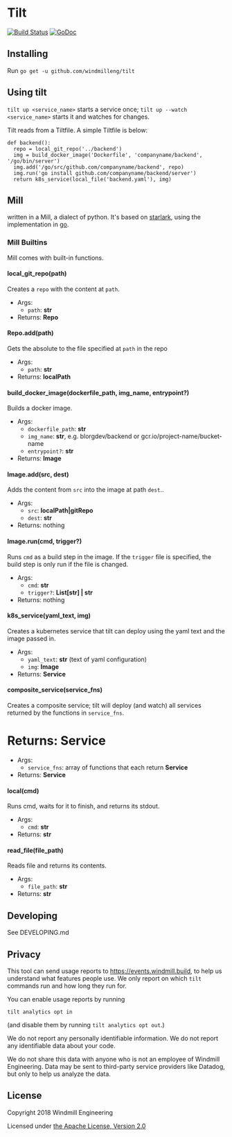 # Tilt

[![Build Status](https://circleci.com/gh/windmilleng/tilt/tree/master.svg?style=shield)](https://circleci.com/gh/windmilleng/tilt)
[![GoDoc](https://godoc.org/github.com/windmilleng/tilt?status.svg)](https://godoc.org/github.com/windmilleng/tilt)

## Installing
Run `go get -u github.com/windmilleng/tilt`

## Using tilt
`tilt up <service_name>` starts a service once; `tilt up --watch <service_name>` starts it and watches for changes.

Tilt reads from a Tiltfile. A simple Tiltfile is below:
```
def backend():
  repo = local_git_repo('../backend')
  img = build_docker_image('Dockerfile', 'companyname/backend', '/go/bin/server')
  img.add('/go/src/github.com/companyname/backend', repo)
  img.run('go install github.com/companyname/backend/server')
  return k8s_service(local_file('backend.yaml'), img)
```

## Mill
written in a Mill, a dialect of python. It's based on [starlark](https://github.com/bazelbuild/starlark), using the implementation in [go](https://github.com/google/skylark).

### Mill Builtins
Mill comes with built-in functions.

#### local_git_repo(path)
Creates a `repo` with the content at `path`.

* Args:
    * `path`: **str**
* Returns: **Repo**

#### Repo.add(path)
Gets the absolute to the file specified at `path` in the repo

* Args:
  * `path`: **str**
* Returns:  **localPath**

#### build_docker_image(dockerfile_path, img_name, entrypoint?)
Builds a docker image.

* Args:
  * `dockerfile_path`: **str**
  * `img_name`: **str**, e.g. blorgdev/backend or gcr.io/project-name/bucket-name
  * `entrypoint?`: **str**
* Returns: **Image**

#### Image.add(src, dest)
Adds the content from `src` into the image at path `dest`..

* Args:
  * `src`: **localPath|gitRepo**
  * `dest`: **str**
* Returns: nothing

#### Image.run(cmd, trigger?)
Runs `cmd` as a build step in the image.
If the `trigger` file is specified, the build step is only run if the file is changed.

* Args:
  * `cmd`: **str**
  * `trigger?`: **List[str] | str**
* Returns: nothing

#### k8s_service(yaml_text, img)
Creates a kubernetes service that tilt can deploy using the yaml text and the image passed in.

* Args:
  * `yaml_text`: **str** (text of yaml configuration)
  * `img`: **Image**
* Returns: **Service**

#### composite_service(service_fns)
Creates a composite service; tilt will deploy (and watch) all services returned by the functions in `service_fns`.

Returns: Service
=======
* Args:
  * `service_fns`: array of functions that each return **Service**
* Returns: **Service**

#### local(cmd)
Runs cmd, waits for it to finish, and returns its stdout.

* Args:
  * `cmd`: **str**
* Returns: **str**

#### read_file(file_path)
Reads file and returns its contents.

* Args:
  * `file_path`: **str**
* Returns: **str**

## Developing
See DEVELOPING.md


## Privacy

This tool can send usage reports to https://events.windmill.build, to help us
understand what features people use. We only report on which `tilt` commands
run and how long they run for.

You can enable usage reports by running

```
tilt analytics opt in
```

(and disable them by running `tilt analytics opt out`.)

We do not report any personally identifiable information. We do not report any
identifiable data about your code.

We do not share this data with anyone who is not an employee of Windmill
Engineering.  Data may be sent to third-party service providers like Datadog,
but only to help us analyze the data.

## License
Copyright 2018 Windmill Engineering

Licensed under [the Apache License, Version 2.0](LICENSE)
